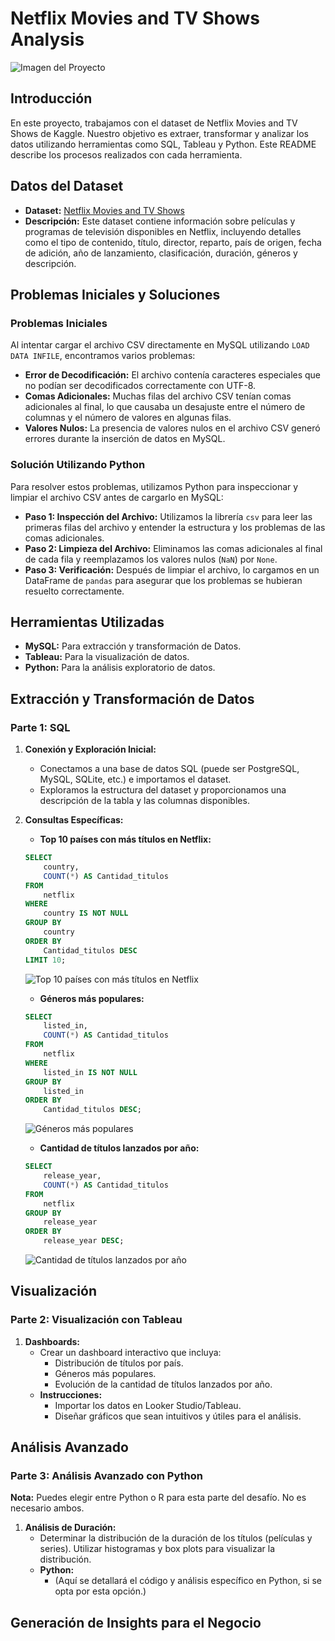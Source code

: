 # Netflix Movies and TV Shows Analysis

![Imagen del Proyecto](URL_DE_LA_IMAGEN)

## Introducción
En este proyecto, trabajamos con el dataset de Netflix Movies and TV Shows de Kaggle. Nuestro objetivo es extraer, transformar y analizar los datos utilizando herramientas como SQL, Tableau y Python. Este README describe los procesos realizados con cada herramienta.

## Datos del Dataset
- **Dataset:** [Netflix Movies and TV Shows](https://www.kaggle.com/datasets/rahulvyasm/netflix-movies-and-tv-shows)
- **Descripción:** Este dataset contiene información sobre películas y programas de televisión disponibles en Netflix, incluyendo detalles como el tipo de contenido, título, director, reparto, país de origen, fecha de adición, año de lanzamiento, clasificación, duración, géneros y descripción.

## Problemas Iniciales y Soluciones

### Problemas Iniciales
Al intentar cargar el archivo CSV directamente en MySQL utilizando `LOAD DATA INFILE`, encontramos varios problemas:
- **Error de Decodificación:** El archivo contenía caracteres especiales que no podían ser decodificados correctamente con UTF-8.
- **Comas Adicionales:** Muchas filas del archivo CSV tenían comas adicionales al final, lo que causaba un desajuste entre el número de columnas y el número de valores en algunas filas.
- **Valores Nulos:** La presencia de valores nulos en el archivo CSV generó errores durante la inserción de datos en MySQL.

### Solución Utilizando Python
Para resolver estos problemas, utilizamos Python para inspeccionar y limpiar el archivo CSV antes de cargarlo en MySQL:
- **Paso 1: Inspección del Archivo:** Utilizamos la librería `csv` para leer las primeras filas del archivo y entender la estructura y los problemas de las comas adicionales.
- **Paso 2: Limpieza del Archivo:** Eliminamos las comas adicionales al final de cada fila y reemplazamos los valores nulos (`NaN`) por `None`.
- **Paso 3: Verificación:** Después de limpiar el archivo, lo cargamos en un DataFrame de `pandas` para asegurar que los problemas se hubieran resuelto correctamente.

## Herramientas Utilizadas

- **MySQL:** Para extracción y transformación de Datos.
- **Tableau:** Para la visualización de datos.
- **Python:** Para la análisis exploratorio de datos.

## Extracción y Transformación de Datos

### Parte 1: SQL

1. **Conexión y Exploración Inicial:**
    - Conectamos a una base de datos SQL (puede ser PostgreSQL, MySQL, SQLite, etc.) e importamos el dataset.
    - Exploramos la estructura del dataset y proporcionamos una descripción de la tabla y las columnas disponibles.

2. **Consultas Específicas:**
    - **Top 10 países con más títulos en Netflix:**
    ```sql
    SELECT 
        country, 
        COUNT(*) AS Cantidad_titulos
    FROM 
        netflix
    WHERE 
        country IS NOT NULL
    GROUP BY 
        country
    ORDER BY 
        Cantidad_titulos DESC
    LIMIT 10;
    ```
    ![Top 10 países con más títulos en Netflix](URL_DE_LA_IMAGEN)

    - **Géneros más populares:**
    ```sql
    SELECT 
        listed_in, 
        COUNT(*) AS Cantidad_titulos
    FROM 
        netflix
    WHERE 
        listed_in IS NOT NULL
    GROUP BY 
        listed_in
    ORDER BY 
        Cantidad_titulos DESC;
    ```
    ![Géneros más populares](URL_DE_LA_IMAGEN)

    - **Cantidad de títulos lanzados por año:**
    ```sql
    SELECT 
        release_year, 
        COUNT(*) AS Cantidad_titulos
    FROM 
        netflix
    GROUP BY 
        release_year
    ORDER BY 
        release_year DESC;
    ```
    ![Cantidad de títulos lanzados por año](URL_DE_LA_IMAGEN)


## Visualización

### Parte 2: Visualización con Tableau

1. **Dashboards:**
    - Crear un dashboard interactivo que incluya:
        - Distribución de títulos por país.
        - Géneros más populares.
        - Evolución de la cantidad de títulos lanzados por año.
    - **Instrucciones:**
        - Importar los datos en Looker Studio/Tableau.
        - Diseñar gráficos que sean intuitivos y útiles para el análisis.

## Análisis Avanzado

### Parte 3: Análisis Avanzado con Python

**Nota:** Puedes elegir entre Python o R para esta parte del desafío. No es necesario ambos.

1. **Análisis de Duración:**
    - Determinar la distribución de la duración de los títulos (películas y series). Utilizar histogramas y box plots para visualizar la distribución.
    - **Python:**
      - (Aquí se detallará el código y análisis específico en Python, si se opta por esta opción.)


## Generación de Insights para el Negocio